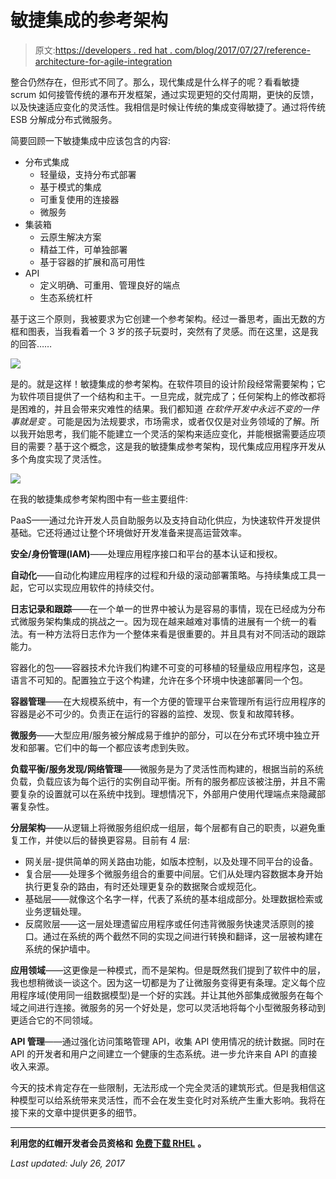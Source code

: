 # 敏捷集成的参考架构

> 原文:[https://developers . red hat . com/blog/2017/07/27/reference-architecture-for-agile-integration](https://developers.redhat.com/blog/2017/07/27/reference-architecture-for-agile-integration)

整合仍然存在，但形式不同了。那么，现代集成是什么样子的呢？看看敏捷 scrum 如何接管传统的瀑布开发框架，通过实现更短的交付周期，更快的反馈，以及快速适应变化的灵活性。我相信是时候让传统的集成变得敏捷了。通过将传统 ESB 分解成分布式微服务。

简要回顾一下敏捷集成中应该包含的内容:

*   分布式集成
    *   轻量级，支持分布式部署
    *   基于模式的集成
    *   可重复使用的连接器
    *   微服务
*   集装箱
    *   云原生解决方案
    *   精益工件，可单独部署
    *   基于容器的扩展和高可用性
*   API
    *   定义明确、可重用、管理良好的端点
    *   生态系统杠杆

基于这三个原则，我被要求为它创建一个参考架构。经过一番思考，画出无数的方框和图表，当我看着一个 3 岁的孩子玩耍时，突然有了灵感。而在这里，这是我的回答……

![](../Images/10a2e1e6225f8fc3a1f331e18b2d1105.png)

是的。就是这样！敏捷集成的参考架构。在软件项目的设计阶段经常需要架构；它为软件项目提供了一个结构和主干。一旦完成，就完成了；任何架构上的修改都将是困难的，并且会带来灾难性的结果。我们都知道 *在软件开发中永远不变的一件事就是变* 。可能是因为法规要求，市场需求，或者仅仅是对业务领域的了解。所以我开始思考，我们能不能建立一个灵活的架构来适应变化，并能根据需要适应项目的需要？基于这个概念，这是我的敏捷集成参考架构，现代集成应用程序开发从多个角度实现了灵活性。

![](../Images/9547298fce60e015360bc20a86624aa1.png)

在我的敏捷集成参考架构图中有一些主要组件:

PaaS——通过允许开发人员自助服务以及支持自动化供应，为快速软件开发提供基础。它还将通过让整个环境做好开发准备来提高运营效率。

**安全/身份管理(IAM)**——处理应用程序接口和平台的基本认证和授权。

**自动化**——自动化构建应用程序的过程和升级的滚动部署策略。与持续集成工具一起，它可以实现应用软件的持续交付。

**日志记录和跟踪**——在一个单一的世界中被认为是容易的事情，现在已经成为分布式微服务架构集成的挑战之一。因为现在越来越难对事情的进展有一个统一的看法。有一种方法将日志作为一个整体来看是很重要的。并且具有对不同活动的跟踪能力。

容器化的包——容器技术允许我们构建不可变的可移植的轻量级应用程序包，这是语言不可知的。配置独立于这个构建，允许在多个环境中快速部署同一个包。

**容器管理**——在大规模系统中，有一个方便的管理平台来管理所有运行应用程序的容器是必不可少的。负责正在运行的容器的监控、发现、恢复和故障转移。

**微服务**——大型应用/服务被分解成易于维护的部分，可以在分布式环境中独立开发和部署。它们中的每一个都应该考虑到失败。

**负载平衡/服务发现/网络管理**——微服务是为了灵活性而构建的，根据当前的系统负载，负载应该为每个运行的实例自动平衡。所有的服务都应该被注册，并且不需要复杂的设置就可以在系统中找到。理想情况下，外部用户使用代理端点来隐藏部署复杂性。

**分层架构**——从逻辑上将微服务组织成一组层，每个层都有自己的职责，以避免重复工作，并使以后的替换更容易。目前有 4 层:

*   网关层-提供简单的网关路由功能，如版本控制，以及处理不同平台的设备。
*   复合层——处理多个微服务组合的重要中间层。它们从处理内容数据本身开始执行更复杂的路由，有时还处理更复杂的数据聚合或规范化。
*   基础层——就像这个名字一样，代表了系统的基本组成部分。处理数据检索或业务逻辑处理。
*   反腐败层——这一层处理遗留应用程序或任何违背微服务快速灵活原则的接口。通过在系统的两个截然不同的实现之间进行转换和翻译，这一层被构建在系统的保护墙中。

**应用领域**——这更像是一种模式，而不是架构。但是既然我们提到了软件中的层，我也想稍微谈一谈这个。因为这一切都是为了让微服务变得更有条理。定义每个应用程序域(使用同一组数据模型)是一个好的实践。并让其他外部集成微服务在每个域之间进行连接。微服务的另一个好处是，您可以灵活地将每个小型微服务移动到更适合它的不同领域。

**API 管理**——通过强化访问策略管理 API，收集 API 使用情况的统计数据。同时在 API 的开发者和用户之间建立一个健康的生态系统。进一步允许来自 API 的直接收入来源。

今天的技术肯定存在一些限制，无法形成一个完全灵活的建筑形式。但是我相信这种模型可以给系统带来灵活性，而不会在发生变化时对系统产生重大影响。我将在接下来的文章中提供更多的细节。

* * *

**利用您的红帽开发者会员资格和** [**免费下载 RHEL**](http://developers.redhat.com/products/rhel/download/) **。**  

*Last updated: July 26, 2017*
